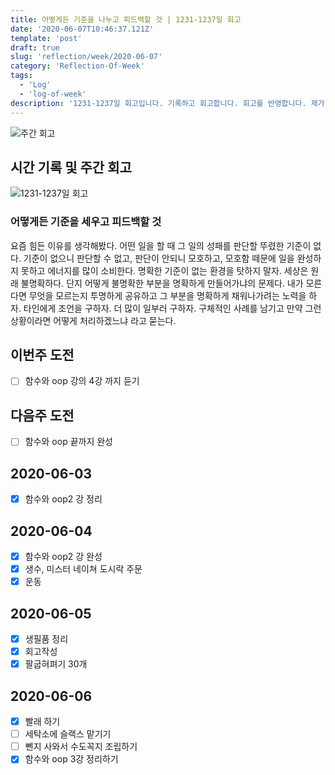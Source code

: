 ```yaml
---
title: 어떻게든 기준을 나누고 피드백할 것 | 1231-1237일 회고
date: '2020-06-07T10:46:37.121Z'
template: 'post'
draft: true
slug: 'reflection/week/2020-06-07'
category: 'Reflection-Of-Week'
tags:
  - 'Log'
  - 'log-of-week'
description: '1231-1237일 회고입니다. 기록하고 회고합니다. 회고를 반영합니다. 제가 자라는 방식입니다.'
---
```

![주간 회고](https://imgur.com/PwMHNaY.png)


## 시간 기록 및 주간 회고 

![1231-1237일 회고](.png)

### 어떻게든 기준을 세우고 피드백할 것 
요즘 힘든 이유를 생각해봤다. 어떤 일을 할 때 그 일의 성패를 판단할 뚜렸한 기준이 없다. 기준이 없으니 판단할 수 없고, 판단이 안되니 모호하고, 모호함 떼문에 일을 완성하지 못하고 에너지를 많이 소비한다. 명확한 기준이 없는 환경을 탓하지 말자. 세상은 원래 불명확하다. 단지 어떻게 불명확한 부분을 명확하게 만들어가냐의 문제다. 내가 모른다면 무엇을 모르는지 투명하게 공유하고 그 부분을 명확하게 채워나가려는 노력을 하자. 타인에게 조언을 구하자. 더 많이 일부러 구하자. 구체적인 사례를 남기고 만약 그런 상황이라면 어떻게 처리하겠느냐 라고 묻는다.

## 이번주 도전
- [ ] 함수와 oop 강의 4강 까지 듣기 

## 다음주 도전
- [ ] 함수와 oop 끝까지 완성 

## 2020-06-03
- [x] 함수와 oop2 강 정리 

## 2020-06-04
- [x] 함수와 oop2 강 완성
- [x] 생수, 미스터 네이쳐 도시락 주문
- [x] 운동

## 2020-06-05 
- [x] 생필품 정리 
- [x] 회고작성
- [x] 팔굽혀펴기 30개

## 2020-06-06
- [x] 빨래 하기 
- [ ] 세탁소에 슬랙스 맡기기 
- [ ] 뻰지 사와서 수도꼭지 조립하기 
- [x] 함수와 oop 3강 정리하기 
